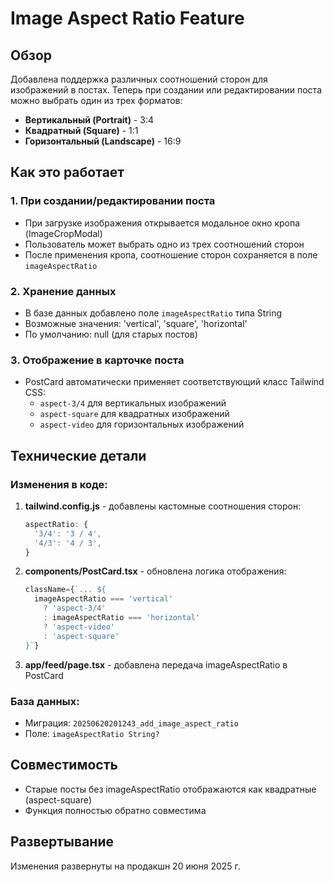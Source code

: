 # Image Aspect Ratio Feature

## Обзор
Добавлена поддержка различных соотношений сторон для изображений в постах. Теперь при создании или редактировании поста можно выбрать один из трех форматов:
- **Вертикальный (Portrait)** - 3:4
- **Квадратный (Square)** - 1:1
- **Горизонтальный (Landscape)** - 16:9

## Как это работает

### 1. При создании/редактировании поста
- При загрузке изображения открывается модальное окно кропа (ImageCropModal)
- Пользователь может выбрать одно из трех соотношений сторон
- После применения кропа, соотношение сторон сохраняется в поле `imageAspectRatio`

### 2. Хранение данных
- В базе данных добавлено поле `imageAspectRatio` типа String
- Возможные значения: 'vertical', 'square', 'horizontal'
- По умолчанию: null (для старых постов)

### 3. Отображение в карточке поста
- PostCard автоматически применяет соответствующий класс Tailwind CSS:
  - `aspect-3/4` для вертикальных изображений
  - `aspect-square` для квадратных изображений
  - `aspect-video` для горизонтальных изображений

## Технические детали

### Изменения в коде:
1. **tailwind.config.js** - добавлены кастомные соотношения сторон:
   ```javascript
   aspectRatio: {
     '3/4': '3 / 4',
     '4/3': '4 / 3',
   }
   ```

2. **components/PostCard.tsx** - обновлена логика отображения:
   ```typescript
   className={`... ${
     imageAspectRatio === 'vertical' 
       ? 'aspect-3/4' 
       : imageAspectRatio === 'horizontal' 
       ? 'aspect-video' 
       : 'aspect-square'
   }`}
   ```

3. **app/feed/page.tsx** - добавлена передача imageAspectRatio в PostCard

### База данных:
- Миграция: `20250620201243_add_image_aspect_ratio`
- Поле: `imageAspectRatio String?`

## Совместимость
- Старые посты без imageAspectRatio отображаются как квадратные (aspect-square)
- Функция полностью обратно совместима

## Развертывание
Изменения развернуты на продакшн 20 июня 2025 г. 